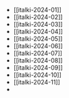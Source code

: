 - [[italki-2024-01]]
- [[italki-2024-02]]
- [[italki-2024-03]]
- [[italki-2024-04]]
- [[italki-2024-05]]
- [[italki-2024-06]]
- [[italki-2024-07]]
- [[italki-2024-08]]
- [[italki-2024-09]]
- [[italki-2024-10]]
- [[italki-2024-11]]
-